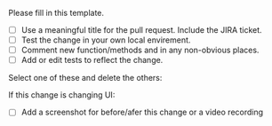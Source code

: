 Please fill in this template.

- [ ] Use a meaningful title for the pull request. Include the JIRA ticket.
- [ ] Test the change in your own local envirement.
- [ ] Comment new function/methods and in any non-obvious places.
- [ ] Add or edit tests to reflect the change.

Select one of these and delete the others:

If this change is changing UI:
- [ ] Add a screenshot for before/afer this change or a video recording
